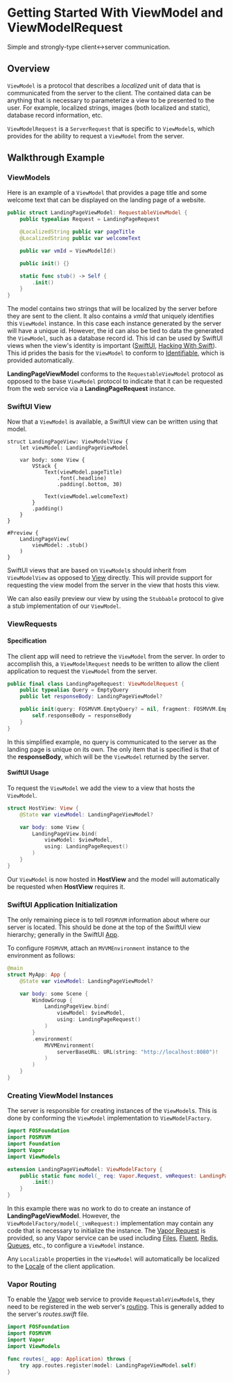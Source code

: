 # Getting Started With ViewModel and ViewModelRequest

Simple and strongly-type client<->server communication.

## Overview

``ViewModel`` is a protocol that describes a *localized* unit of data that is communicated from the server to the client.  The contained data can be anything that is necessary to parameterize a view to be presented to the user.  For example, localized strings, images (both localized and static), database record information, etc.

``ViewModelRequest`` is a ``ServerRequest`` that is specific to ``ViewModel``s, which provides for the ability to request a ``ViewModel`` from the server.

## Walkthrough Example

### ViewModels

Here is an example of a ``ViewModel`` that provides a page title and some welcome text that can be displayed on the landing page of a website.

```swift
public struct LandingPageViewModel: RequestableViewModel {
    public typealias Request = LandingPageRequest

    @LocalizedString public var pageTitle
    @LocalizedString public var welcomeText

    public var vmId = ViewModelId()

    public init() {}

    static func stub() -> Self {
        .init()
    }
}
```

The model contains two strings that will be localized by the server before they are sent to the client.  It also contains a *vmId* that uniquely identifies this ``ViewModel`` instance.  In this case each instance generated by the server will have a unique id.  However, the id can also be tied to data the generated the ``ViewModel``, such as a database record id.  This id can be used by SwiftUI views when the view's identity is important ([SwiftUI](https://developer.apple.com/documentation/swiftui/view/id(_:)), [Hacking With Swift](https://www.hackingwithswift.com/books/ios-swiftui/working-with-identifiable-items-in-swiftui)).  This id prides the basis for the ``ViewModel`` to conform to [Identifiable](https://developer.apple.com/documentation/swift/identifiable), which is provided automatically.

**LandingPageViewModel** conforms to the ``RequestableViewModel`` protocol as opposed to the base ``ViewModel`` protocol to indicate that it can be requested from the web service via a **LandingPageRequest** instance.

### SwiftUI View

Now that a ``ViewModel`` is available, a SwiftUI view can be written using that model.

```
struct LandingPageView: ViewModelView {
    let viewModel: LandingPageViewModel

    var body: some View {
        VStack {
            Text(viewModel.pageTitle)
                .font(.headline)
                .padding(.bottom, 30)

            Text(viewModel.welcomeText)
        }
        .padding()
    }
}

#Preview {
    LandingPageView(
        viewModel: .stub()
    )
}
```

SwiftUI views that are based on ``ViewModel``s should inherit from ``ViewModelView`` as opposed to [View](https://developer.apple.com/documentation/swiftui/view) directly.  This will provide support for requesting the view model from the server in the view that hosts this view.

We can also easily preview our view by using the ``Stubbable`` protocol to give a stub implementation of our ``ViewModel``.

### ViewRequests

#### Specification

The client app will need to retrieve the ``ViewModel`` from the server.  In order to accomplish this, a ``ViewModelRequest`` needs to be written to allow the client application to request the ``ViewModel`` from the server.

```swift
public final class LandingPageRequest: ViewModelRequest {
    public typealias Query = EmptyQuery
    public let responseBody: LandingPageViewModel?

    public init(query: FOSMVVM.EmptyQuery? = nil, fragment: FOSMVVM.EmptyFragment? = nil, requestBody: FOSMVVM.EmptyBody? = nil, responseBody: LandingPageViewModel? = nil) {
        self.responseBody = responseBody
    }
}
```

In this simplified example, no query is communicated to the server as the landing page is unique on its own.  The only item that is specified is that of the **responseBody**, which will be the ``ViewModel`` returned by the server.

#### SwiftUI Usage

To request the ``ViewModel`` we add the view to a view that hosts the ``ViewModel``.

```swift
struct HostView: View {
    @State var viewModel: LandingPageViewModel?

    var body: some View {
        LandingPageView.bind(
            viewModel: $viewModel,
            using: LandingPageRequest()
        )
    }
}
```

Our ``ViewModel`` is now hosted in **HostView** and the model will automatically be requested when **HostView** requires it.

### SwiftUI Application Initialization

The only remaining piece is to tell ``FOSMVVM`` information about where our server is located.  This should be done at the top of the SwiftUI view hierarchy; generally in the SwiftUI [App](https://developer.apple.com/documentation/swiftui/app).

To configure ``FOSMVVM``, attach an ``MVVMEnvironment`` instance to the environment as follows: 

```swift
@main
struct MyApp: App {
    @State var viewModel: LandingPageViewModel?

    var body: some Scene {
        WindowGroup {
            LandingPageView.bind(
                viewModel: $viewModel,
                using: LandingPageRequest()
            )
        }
        .environment(
            MVVMEnvironment(
                serverBaseURL: URL(string: "http://localhost:8080")!
            )
        )
    }
}
```

### Creating ViewModel Instances

The server is responsible for creating instances of the ``ViewModel``s.  This is done by conforming the ``ViewModel`` implementation to ``ViewModelFactory``.

```swift
import FOSFoundation
import FOSMVVM
import Foundation
import Vapor
import ViewModels

extension LandingPageViewModel: ViewModelFactory {
    public static func model(_ req: Vapor.Request, vmRequest: LandingPageRequest) async throws -> Self {
        .init()
    }
}
```

In this example there was no work to do to create an instance of **LandingPageViewModel**.  However, the ``ViewModelFactory/model(_:vmRequest:)`` implementation may contain any code that is necessary to initialize the instance.  The [Vapor Request](https://docs.vapor.codes/advanced/request/) is provided, so any Vapor service can be used including [Files](https://docs.vapor.codes/advanced/files/), [Fluent](https://docs.vapor.codes/advanced/queues/), [Redis](https://docs.vapor.codes/advanced/queues/), [Queues](https://docs.vapor.codes/advanced/queues/), etc., to configure a ``ViewModel`` instance.

Any ``Localizable`` properties in the ``ViewModel`` will automatically be localized to the [Locale](https://developer.apple.com/documentation/foundation/locale) of the client application.

### Vapor Routing

To enable the [Vapor](https://docs.vapor.codes) web service to provide ``RequestableViewModel``s, they need to be registered in the web server's [routing](https://docs.vapor.codes/basics/routing/).  This is generally added to the server's *routes.swift* file.

```swift
import FOSFoundation
import FOSMVVM
import Vapor
import ViewModels

func routes(_ app: Application) throws {
    try app.routes.register(model: LandingPageViewModel.self)
}
```


